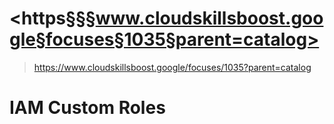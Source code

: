 
# <https§§§www.cloudskillsboost.google§focuses§1035§parent=catalog>
> <https://www.cloudskillsboost.google/focuses/1035?parent=catalog>

# IAM Custom Roles